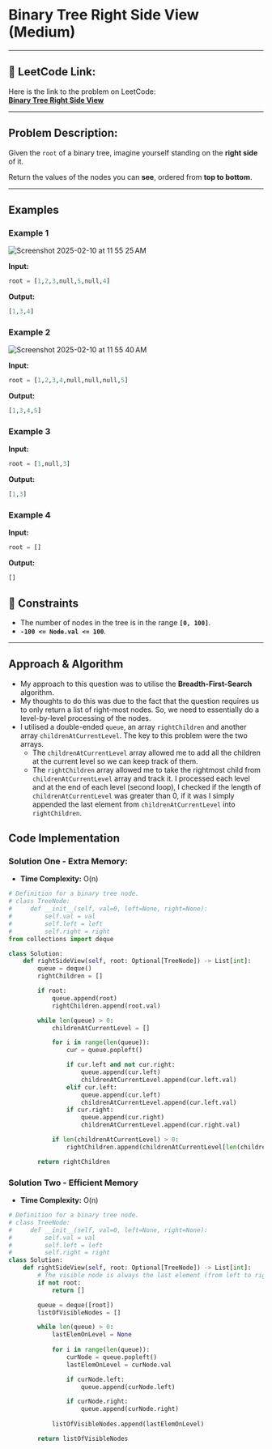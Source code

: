 # Binary Tree Right Side View (Medium)

---

## 🔗 LeetCode Link:

Here is the link to the problem on LeetCode:  
[**Binary Tree Right Side View**](https://leetcode.com/problems/binary-tree-right-side-view/)

---

## Problem Description:

Given the `root` of a binary tree, imagine yourself standing on the **right side** of it.

Return the values of the nodes you can **see**, ordered from **top to bottom**.

---

## Examples

### **Example 1**

![Screenshot 2025-02-10 at 11 55 25 AM](https://github.com/user-attachments/assets/fae2572e-272b-40c6-b60a-0e1489813724)

**Input:**

```python
root = [1,2,3,null,5,null,4]
```

**Output:**

```python
[1,3,4]
```

### **Example 2**

![Screenshot 2025-02-10 at 11 55 40 AM](https://github.com/user-attachments/assets/70dae89f-c7ec-4de8-9b78-6d6eed120d6e)

**Input:**

```python
root = [1,2,3,4,null,null,null,5]
```

**Output:**

```python
[1,3,4,5]
```

### **Example 3**

**Input:**

```python
root = [1,null,3]
```

**Output:**

```python
[1,3]
```

### **Example 4**

**Input:**

```python
root = []
```

**Output:**

```python
[]
```

## 🔎 Constraints

- The number of nodes in the tree is in the range **`[0, 100]`**.
- **`-100 <= Node.val <= 100`**.

---

## Approach & Algorithm

- My approach to this question was to utilise the **Breadth-First-Search** algorithm.
- My thoughts to do this was due to the fact that the question requires us to only return a list of right-most nodes. So, we need to essentially do a level-by-level processing of the nodes.
- I utilised a double-ended `queue`, an array `rightChildren` and another array `childrenAtCurrentLevel`. The key to this problem were the two arrays.
  - The `childrenAtCurrentLevel` array allowed me to add all the children at the current level so we can keep track of them.
  - The `rightChildren` array allowed me to take the rightmost child from `childrenAtCurrentLevel` array and track it. I processed each level and at the end of each level (second loop), I checked if the length of `childrenAtCurrentLevel` was greater than 0, if it was I simply appended the last element from `childrenAtCurrentLevel` into `rightChildren`.

## Code Implementation

### Solution One - Extra Memory:

- **Time Complexity:** O(n)

```python
# Definition for a binary tree node.
# class TreeNode:
#     def __init__(self, val=0, left=None, right=None):
#         self.val = val
#         self.left = left
#         self.right = right
from collections import deque

class Solution:
    def rightSideView(self, root: Optional[TreeNode]) -> List[int]:
        queue = deque()
        rightChildren = []

        if root:
            queue.append(root)
            rightChildren.append(root.val)

        while len(queue) > 0:
            childrenAtCurrentLevel = []

            for i in range(len(queue)):
                cur = queue.popleft()

                if cur.left and not cur.right:
                    queue.append(cur.left)
                    childrenAtCurrentLevel.append(cur.left.val)
                elif cur.left:
                    queue.append(cur.left)
                    childrenAtCurrentLevel.append(cur.left.val)
                if cur.right:
                    queue.append(cur.right)
                    childrenAtCurrentLevel.append(cur.right.val)

            if len(childrenAtCurrentLevel) > 0:
                rightChildren.append(childrenAtCurrentLevel[len(childrenAtCurrentLevel) - 1])

        return rightChildren
```

### Solution Two - Efficient Memory

- **Time Complexity:** O(n)

```python
# Definition for a binary tree node.
# class TreeNode:
#     def __init__(self, val=0, left=None, right=None):
#         self.val = val
#         self.left = left
#         self.right = right
class Solution:
    def rightSideView(self, root: Optional[TreeNode]) -> List[int]:
        # The visible node is always the last element (from left to right) in the LEVEL.
        if not root:
            return []

        queue = deque([root])
        listOfVisibleNodes = []

        while len(queue) > 0:
            lastElemOnLevel = None
            
            for i in range(len(queue)):
                curNode = queue.popleft()
                lastElemOnLevel = curNode.val

                if curNode.left:
                    queue.append(curNode.left)

                if curNode.right:
                    queue.append(curNode.right)
                
            listOfVisibleNodes.append(lastElemOnLevel)

        return listOfVisibleNodes
```
